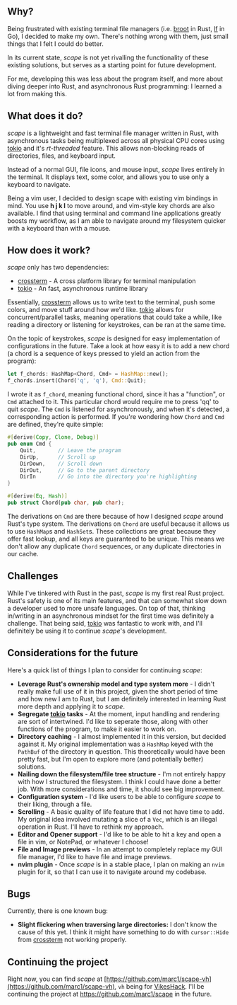 ## Why?
Being frustrated with existing terminal file managers (i.e. [broot](https://github.com/Canop/broot) in Rust, [lf](https://github.com/gokcehan/lf) in Go), I decided to make my own. There's nothing wrong with them, just small things that I felt I could do better.

 In its current state, _scape_ is not yet rivalling the functionality of these existing solutions, but serves as a starting point for future development.

For me, developing this was less about the program itself, and more about diving deeper into Rust, and asynchronous Rust programming: I learned a lot from making this.

## What does it do?
_scape_ is a lightweight and fast terminal file manager written in Rust, with asynchronous tasks being multiplexed across all physical CPU cores using [tokio](https://github.com/tokio-rs/tokio) and it's _rt-threaded_ feature. This allows non-blocking reads of directories, files, and keyboard input. 

Instead of a normal GUI, file icons, and mouse input, _scape_ lives entirely in the terminal. It displays text, some color, and allows you to use only a keyboard to navigate.

Being a vim user, I decided to design scape with existing vim bindings in mind. You use **h j k l** to move around, and vim-style key chords are also available. I find that using terminal and command line applications greatly boosts my workflow, as I am able to navigate around my filesystem quicker with a keyboard than with a mouse.

## How does it work?
_scape_ only has two dependencies: 

- [crossterm](https://github.com/crossterm-rs/crossterm) - A cross platform library for terminal manipulation
- [tokio](https://github.com/tokio-rs/tokio) - An fast, asynchronous runtime library

Essentially, [crossterm](https://github.com/crossterm-rs/crossterm) allows us to write text to the terminal, push some colors, and move stuff around how we'd like. [tokio](https://github.com/tokio-rs/tokio) allows for concurrent/parallel tasks, meaning operations that could take a while, like reading a directory or listening for keystrokes, can be ran at the same time.

On the topic of keystrokes, _scape_ is designed for easy implementation of configurations in the future. Take a look at how easy it is to add a new chord (a chord is a sequence of keys pressed to yield an action from the program):
```rust
let f_chords: HashMap<Chord, Cmd> = HashMap::new();
f_chords.insert(Chord('q', 'q'), Cmd::Quit);
```
I wrote it as `f_chord`, meaning functional chord, since it has a "function", or `Cmd` attached to it. This particular chord would require me to press 'qq' to quit _scape_.  The `Cmd` is listened for asynchronously, and when it's detected, a corresponding action is performed. If you're wondering how `Chord` and `Cmd` are defined, they're quite simple:

```rust
#[derive(Copy, Clone, Debug)]
pub enum Cmd {
    Quit, 		// Leave the program
    DirUp, 		// Scroll up
    DirDown, 	// Scroll down
    DirOut, 	// Go to the parent directory
    DirIn 		// Go into the directory you're highlighting
}

#[derive(Eq, Hash)]
pub struct Chord(pub char, pub char);
```
The derivations on `Cmd` are there because of how I designed _scape_ around Rust's type system. The derivations on `Chord` are useful because it allows us to use `HashMap`s and `HashSet`s.  These collections are great because they offer fast lookup, and all keys are guaranteed to be unique. This means we don't allow any duplicate `Chord` sequences, or any duplicate directories in our cache.

## Challenges
While I've tinkered with Rust in the past, _scape_ is my first real Rust project. Rust's safety is one of its main features, and that can somewhat slow down a developer used to more unsafe languages. On top of that, thinking in/writing in an asynchronous mindset for the first time was definitely a challenge. That being said, [tokio](https://github.com/tokio-rs/tokio) was fantastic to work with, and I'll definitely be using it to continue _scape_'s development.

## Considerations for the future
Here's a quick list of things I plan to consider for continuing _scape_:

- **Leverage Rust's ownership model and type system more** - I didn't really make full use of it in this project, given the short period of time and how new I am to Rust, but I am definitely interested in learning Rust more depth and applying it to _scape_.
- **Segregate [tokio](https://github.com/tokio-rs/tokio) tasks** - At the moment, input handling and rendering are sort of intertwined. I'd like to seperate those, along with other functions of the program, to make it easier to work on.
- **Directory caching** - I almost implemented it in this version, but decided against it. My original implementation was a `HashMap` keyed with the `PathBuf` of the directory in question. This theoretically would have been pretty fast, but I'm open to explore more (and potentially better) solutions.
- **Nailing down the filesystem/file tree structure** - I'm not entirely happy with how I structured the filesystem. I think I could have done a better job. With more considerations and time, it should see big improvement.
- **Configuration system** - I'd like users to be able to configure _scape_ to their liking, through a file.
- **Scrolling** - A basic quality of life feature that I did not have time to add. My original idea involved mutating a slice of a `Vec`, which is an illegal operation in Rust. I'll have to rethink my approach.
- **Editor and Opener support** - I'd like to be able to hit a key and open a file in vim, or NotePad, or whatever I choose!
- **File and Image previews** - In an attempt to completely replace my GUI file manager, I'd like to have file and image previews.
- **nvim plugin** - Once _scape_ is in a stable place, I plan on making an `nvim` plugin for it, so that I can use it to navigate around my codebase.

## Bugs
Currently, there is one known bug:

-	**Slight flickering when traversing large directories:** I don't know the cause of this yet. I think it might have something to do with `cursor::Hide` from [crossterm](https://github.com/crossterm-rs/crossterm) not working properly.

## Continuing the project

Right now, you can find _scape_ at [https://github.com/marc1/scape-vh](https://github.com/marc1/scape-vh), `vh` being for [VikesHack]([https://vikehacks-2020.devpost.com/](https://vikehacks-2020.devpost.com/)). I'll be continuing the project at https://github.com/marc1/scape in the future.

